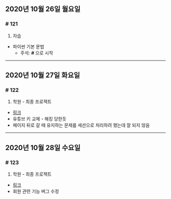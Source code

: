 ## 2020년 10월 26일 월요일
### # 121
1. 자습
- 파이썬 기본 문법
	- 주석: ***#*** 으로 시작
---
## 2020년 10월 27일 화요일
### # 122
1. 학원 - 최종 프로젝트
- [링크](https://bitbucket.org/procyon0/final-for-save/commits/7aac38780c3b5a9001bc86e991feb25e13028d8f)
- 유튜브 키 교체 - 해킹 당한듯
- 페이지 뒤로 갈 때 유지하는 문제를 세션으로 처리하려 했는데 잘 되지 않음
---
## 2020년 10월 28일 수요일
### # 123
1. 학원 - 최종 프로젝트
- [링크](https://bitbucket.org/procyon0/ex/commits/d669094d1dde643943ac3bb974e4aef20d267224)
- 회원 관련 기능 버그 수정
